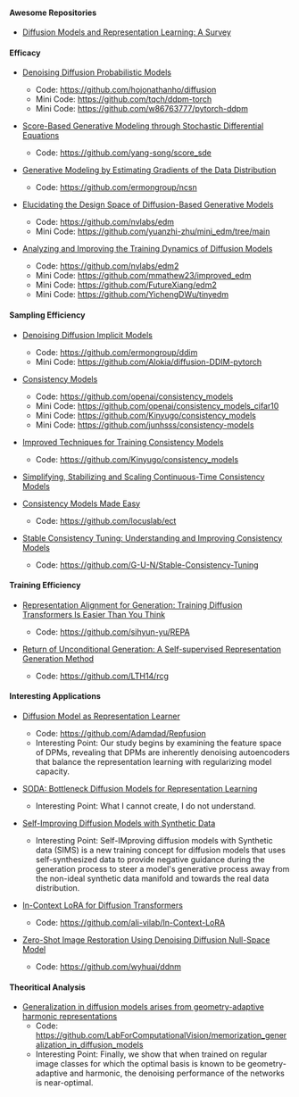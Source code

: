 #### Awesome Repositories
- [Diffusion Models and Representation Learning: A Survey](https://github.com/dongzhuoyao/Diffusion-Representation-Learning-Survey-Taxonomy)


#### Efficacy

- [Denoising Diffusion Probabilistic Models](https://arxiv.org/abs/2006.11239)
  - Code: https://github.com/hojonathanho/diffusion
  - Mini Code: https://github.com/tqch/ddpm-torch
  - Mini Code: https://github.com/w86763777/pytorch-ddpm

- [Score-Based Generative Modeling through Stochastic Differential Equations](https://arxiv.org/abs/2011.13456)
  - Code: https://github.com/yang-song/score_sde

- [Generative Modeling by Estimating Gradients of the Data Distribution](https://arxiv.org/abs/1907.05600)
  - Code: https://github.com/ermongroup/ncsn

- [Elucidating the Design Space of Diffusion-Based Generative Models](https://arxiv.org/abs/2206.00364)
  - Code: https://github.com/nvlabs/edm
  - Mini Code: https://github.com/yuanzhi-zhu/mini_edm/tree/main

- [Analyzing and Improving the Training Dynamics of Diffusion Models](https://arxiv.org/abs/2312.02696)
  - Code: https://github.com/nvlabs/edm2
  - Mini Code: https://github.com/mmathew23/improved_edm
  - Mini Code: https://github.com/FutureXiang/edm2
  - Mini Code: https://github.com/YichengDWu/tinyedm


#### Sampling Efficiency

- [Denoising Diffusion Implicit Models](https://arxiv.org/abs/2010.02502)
  - Code: https://github.com/ermongroup/ddim
  - Mini Code: https://github.com/Alokia/diffusion-DDIM-pytorch

- [Consistency Models](https://arxiv.org/abs/2303.01469)
  - Code: https://github.com/openai/consistency_models
  - Mini Code: https://github.com/openai/consistency_models_cifar10
  - Mini Code: https://github.com/Kinyugo/consistency_models
  - Mini Code: https://github.com/junhsss/consistency-models

- [Improved Techniques for Training Consistency Models](https://arxiv.org/abs/2310.14189)
  - Code: https://github.com/Kinyugo/consistency_models

- [Simplifying, Stabilizing and Scaling Continuous-Time Consistency Models](https://arxiv.org/abs/2410.11081)

- [Consistency Models Made Easy](https://arxiv.org/abs/2406.14548)
  - Code: https://github.com/locuslab/ect

- [Stable Consistency Tuning: Understanding and Improving Consistency Models](https://arxiv.org/abs/2410.18958)
  - Code: https://github.com/G-U-N/Stable-Consistency-Tuning


#### Training Efficiency

- [Representation Alignment for Generation: Training Diffusion Transformers Is Easier Than You Think](https://arxiv.org/abs/2410.06940)
  - Code: https://github.com/sihyun-yu/REPA


- [Return of Unconditional Generation: A Self-supervised Representation Generation Method](https://arxiv.org/abs/2312.03701)
  - Code: https://github.com/LTH14/rcg

#### Interesting Applications

- [Diffusion Model as Representation Learner](https://arxiv.org/abs/2308.10916)
  - Code: https://github.com/Adamdad/Repfusion
  - Interesting Point: Our study begins by examining the feature space of DPMs, revealing that DPMs are inherently denoising autoencoders that balance the representation learning with regularizing model capacity.

- [SODA: Bottleneck Diffusion Models for Representation Learning](https://arxiv.org/abs/2311.17901)
  - Interesting Point: What I cannot create, I do not understand.

- [Self-Improving Diffusion Models with Synthetic Data](https://arxiv.org/abs/2408.16333v1)
  - Interesting Point: Self-IMproving diffusion models with Synthetic data (SIMS) is a new training concept for diffusion models that uses self-synthesized data to provide negative guidance during the generation process to steer a model's generative process away from the non-ideal synthetic data manifold and towards the real data distribution.

- [In-Context LoRA for Diffusion Transformers](https://arxiv.org/abs/2410.23775v3)
  - Code: https://github.com/ali-vilab/In-Context-LoRA


- [Zero-Shot Image Restoration Using Denoising Diffusion Null-Space Model](https://arxiv.org/abs/2212.00490v2)
  - Code: https://github.com/wyhuai/ddnm

#### Theoritical Analysis

- [Generalization in diffusion models arises from geometry-adaptive harmonic representations](https://arxiv.org/abs/2310.02557)
  - Code: https://github.com/LabForComputationalVision/memorization_generalization_in_diffusion_models
  - Interesting Point: Finally, we show that when trained on regular image classes for which the optimal basis is known to be geometry-adaptive and harmonic, the denoising performance of the networks is near-optimal.